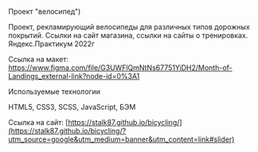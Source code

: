 Проект "велосипед")

Проект, рекламирующий велосипеды для различных типов дорожных покрытий. Ссылки на сайт магазина, ссылки на сайты о тренировках.
Яндекс.Практикум 2022г

Ссылка на макет:
https://www.figma.com/file/G3UWFlQmNtNs67751YiDH2/Month-of-Landings_external-link?node-id=0%3A1

Используемые технологии

HTML5, CSS3, SCSS, JavaScript, БЭМ

Ссылка на сайт:
[https://stalk87.github.io/bicycling/](https://stalk87.github.io/bicycling/?utm_source=google&utm_medium=banner&utm_content=link#slider)
